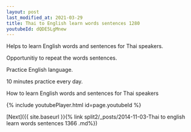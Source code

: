 ```yaml
---
layout: post
last_modified_at: 2021-03-29
title: Thai to English learn words sentences 1280 
youtubeId: dQDE5LgMnew
---
```

 
 
Helps to learn English words and sentences for Thai speakers.

Opportunitiy to repeat the words sentences. 

Practice English language. 
 
10 minutes practice every day. 
 
How to learn English words and sentences for Thai speakers 
 
{% include youtubePlayer.html id=page.youtubeId %}
 
 
[Next]({{ site.baseurl }}{% link  split2/_posts/2014-11-03-Thai to english learn words sentences 1366 .md%})
 
